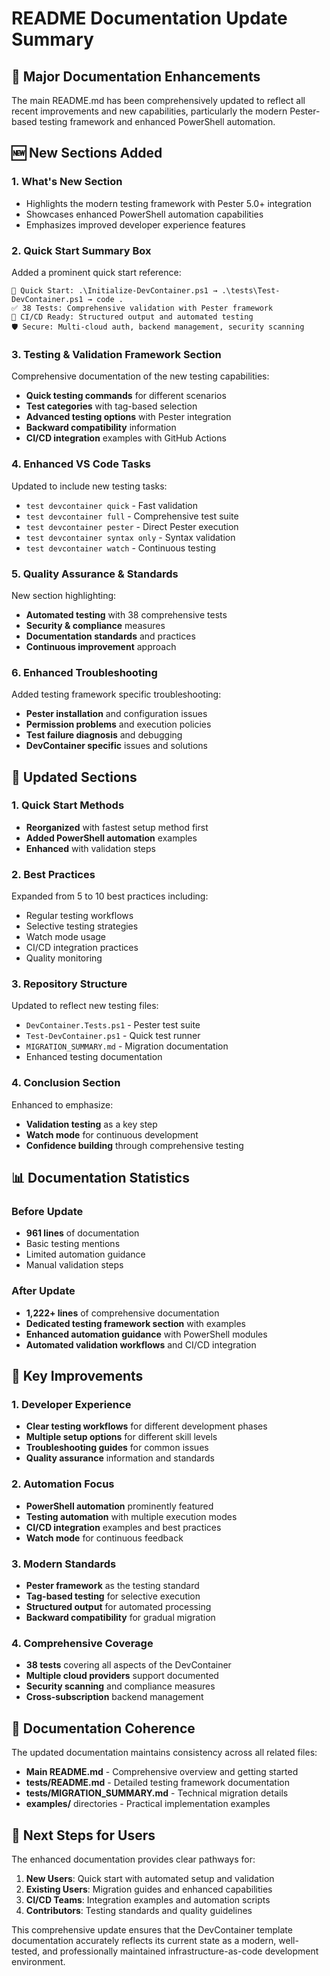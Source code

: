 # README Documentation Update Summary

## 📝 Major Documentation Enhancements

The main README.md has been comprehensively updated to reflect all recent improvements and new capabilities, particularly the modern Pester-based testing framework and enhanced PowerShell automation.

## 🆕 New Sections Added

### **1. What's New Section**
- Highlights the modern testing framework with Pester 5.0+ integration
- Showcases enhanced PowerShell automation capabilities
- Emphasizes improved developer experience features

### **2. Quick Start Summary Box**
Added a prominent quick start reference:
```
🚀 Quick Start: .\Initialize-DevContainer.ps1 → .\tests\Test-DevContainer.ps1 → code .
✅ 38 Tests: Comprehensive validation with Pester framework
🔄 CI/CD Ready: Structured output and automated testing
🛡️ Secure: Multi-cloud auth, backend management, security scanning
```

### **3. Testing & Validation Framework Section**
Comprehensive documentation of the new testing capabilities:
- **Quick testing commands** for different scenarios
- **Test categories** with tag-based selection
- **Advanced testing options** with Pester integration
- **Backward compatibility** information
- **CI/CD integration** examples with GitHub Actions

### **4. Enhanced VS Code Tasks**
Updated to include new testing tasks:
- `test devcontainer quick` - Fast validation
- `test devcontainer full` - Comprehensive test suite
- `test devcontainer pester` - Direct Pester execution
- `test devcontainer syntax only` - Syntax validation
- `test devcontainer watch` - Continuous testing

### **5. Quality Assurance & Standards**
New section highlighting:
- **Automated testing** with 38 comprehensive tests
- **Security & compliance** measures
- **Documentation standards** and practices
- **Continuous improvement** approach

### **6. Enhanced Troubleshooting**
Added testing framework specific troubleshooting:
- **Pester installation** and configuration issues
- **Permission problems** and execution policies
- **Test failure diagnosis** and debugging
- **DevContainer specific** issues and solutions

## 🔄 Updated Sections

### **1. Quick Start Methods**
- **Reorganized** with fastest setup method first
- **Added PowerShell automation** examples
- **Enhanced** with validation steps

### **2. Best Practices**
Expanded from 5 to 10 best practices including:
- Regular testing workflows
- Selective testing strategies
- Watch mode usage
- CI/CD integration practices
- Quality monitoring

### **3. Repository Structure**
Updated to reflect new testing files:
- `DevContainer.Tests.ps1` - Pester test suite
- `Test-DevContainer.ps1` - Quick test runner
- `MIGRATION_SUMMARY.md` - Migration documentation
- Enhanced testing documentation

### **4. Conclusion Section**
Enhanced to emphasize:
- **Validation testing** as a key step
- **Watch mode** for continuous development
- **Confidence building** through comprehensive testing

## 📊 Documentation Statistics

### **Before Update**
- **961 lines** of documentation
- Basic testing mentions
- Limited automation guidance
- Manual validation steps

### **After Update**
- **1,222+ lines** of comprehensive documentation
- **Dedicated testing framework section** with examples
- **Enhanced automation guidance** with PowerShell modules
- **Automated validation workflows** and CI/CD integration

## 🎯 Key Improvements

### **1. Developer Experience**
- **Clear testing workflows** for different development phases
- **Multiple setup options** for different skill levels
- **Troubleshooting guides** for common issues
- **Quality assurance** information and standards

### **2. Automation Focus**
- **PowerShell automation** prominently featured
- **Testing automation** with multiple execution modes
- **CI/CD integration** examples and best practices
- **Watch mode** for continuous feedback

### **3. Modern Standards**
- **Pester framework** as the testing standard
- **Tag-based testing** for selective execution
- **Structured output** for automated processing
- **Backward compatibility** for gradual migration

### **4. Comprehensive Coverage**
- **38 tests** covering all aspects of the DevContainer
- **Multiple cloud providers** support documented
- **Security scanning** and compliance measures
- **Cross-subscription** backend management

## 🔗 Documentation Coherence

The updated documentation maintains consistency across all related files:

- **Main README.md** - Comprehensive overview and getting started
- **tests/README.md** - Detailed testing framework documentation
- **tests/MIGRATION_SUMMARY.md** - Technical migration details
- **examples/** directories - Practical implementation examples

## 🚀 Next Steps for Users

The enhanced documentation provides clear pathways for:

1. **New Users**: Quick start with automated setup and validation
2. **Existing Users**: Migration guides and enhanced capabilities
3. **CI/CD Teams**: Integration examples and automation scripts
4. **Contributors**: Testing standards and quality guidelines

This comprehensive update ensures that the DevContainer template documentation accurately reflects its current state as a modern, well-tested, and professionally maintained infrastructure-as-code development environment.

